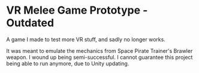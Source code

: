 # VR Melee Game Prototype - Outdated
 A game I made to test more VR stuff, and sadly no longer works.
 
 It was meant to emulate the mechanics from Space Pirate Trainer's Brawler weapon. I wound up being semi-successful. I cannot guarantee this project being able to run anymore, due to Unity updating.
